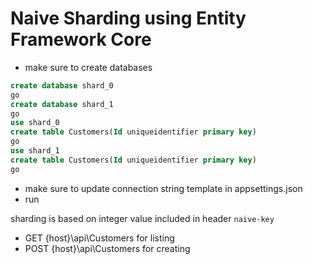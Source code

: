 # Naive Sharding using Entity Framework Core

- make sure to create databases
```sql
create database shard_0
go
create database shard_1
go
use shard_0
create table Customers(Id uniqueidentifier primary key)
go
use shard_1
create table Customers(Id uniqueidentifier primary key)
go
```

- make sure to update connection string template in appsettings.json 
- run

sharding is based on integer value included in header `naive-key`  
- GET  {host}\api\Customers  for listing  
- POST {host}\api\Customers  for creating  
